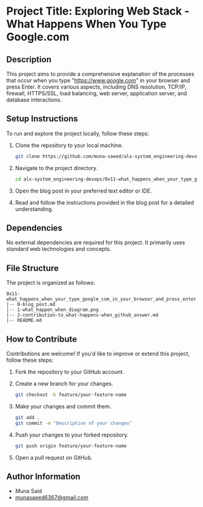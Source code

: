# Project Title: Exploring Web Stack - What Happens When You Type Google.com

## Description
This project aims to provide a comprehensive explanation of the processes that occur when you type "https://www.google.com" in your browser and press Enter. It covers various aspects, including DNS resolution, TCP/IP, firewall, HTTPS/SSL, load balancing, web server, application server, and database interactions.

## Setup Instructions
To run and explore the project locally, follow these steps:

1. Clone the repository to your local machine.
   ```bash
   git clone https://github.com/muna-saeed/alx-system_engineering-devops.git
   ```

2. Navigate to the project directory.
   ```bash
   cd alx-system_engineering-devops/0x11-what_happens_when_your_type_google_com_in_your_browser_and_press_enter
   ```

3. Open the blog post in your preferred text editor or IDE.

4. Read and follow the instructions provided in the blog post for a detailed understanding.

## Dependencies
No external dependencies are required for this project. It primarily uses standard web technologies and concepts.

## File Structure
The project is organized as follows:

```
0x11-what_happens_when_your_type_google_com_in_your_browser_and_press_enter
|-- 0-blog_post.md
|-- 1-what_happen_when_diagram.png
|-- 2-contribution-to_what-happens-when_github_answer.md
|-- README.md
```

## How to Contribute
Contributions are welcome! If you'd like to improve or extend this project, follow these steps:

1. Fork the repository to your GitHub account.

2. Create a new branch for your changes.
   ```bash
   git checkout -b feature/your-feature-name
   ```

3. Make your changes and commit them.
   ```bash
   git add .
   git commit -m "Description of your changes"
   ```

4. Push your changes to your forked repository.
   ```bash
   git push origin feature/your-feature-name
   ```

5. Open a pull request on GitHub.

## Author Information
- Muna Said
- munasaeed6367@gmail.com

